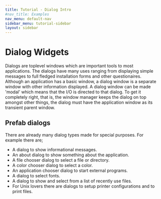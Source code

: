 ```yaml
---
title: Tutorial - Dialog Intro
#nav_title: Examples
nav_menu: default-nav
sidebar_menu: tutorial-sidebar
layout: sidebar
---
```

# Dialog Widgets

Dialogs are toplevel windows which are important tools to most applications. The dialogs have many uses ranging from displaying simple messages to full fledged installation forms and other questionaires. Although an application has a basic window, a dialog window is a separate window with other information displayed. A dialog window can be made 'modal' which means that the I/O is directed to that dialog. To get it completely right, that is, the window manager keeps the dialog on top amongst other things, the dialog must have the application window as its transient parent window.


## Prefab dialogs

There are already many dialog types made for special purposes. For example there are;
* A dialog to show informational messages.
* An about dialog to show something about the application.
* A file chooser dialog to select a file or directory.
* A color chooser dialog to select a color.
* An application chooser dialog to start external programs.
* A dialog to select fonts.
* A dialog to show and select from a list of recently use files.
* For Unix lovers there are dialogs to setup printer configurations and to print files.


<!--
### Message dialog

This widget is used to show messages of some sort. It is possible to add buttons to this dialog depending on what the message is. For example only an `Ok` button can be used, just to confirm you read the message.

An example below shows a message dialog displaying a message and two buttons 'Yes' and 'No'. The class inherits from the MessageDialog to change little things such as adding a second message.
```
use Gnome::Gtk3::Enums;
use Gnome::Gtk3::Dialog;
use Gnome::Gtk3::MessageDialog;
use Gnome::Gtk3::Window;

unit class YNMsgDialog is Gnome::Gtk3::MessageDialog;           # ①

submethod new ( Str :$message, |c ) {                           # ②
  self.bless(
    :GtkMessageDialog, |c, :type(GTK_MESSAGE_WARNING),          # ③
    :buttons(GTK_BUTTONS_YES_NO), :markup-message($message)
  );
}

submethod BUILD ( *%options ) {
  self.secondary-markup('Press <b>Yes</b> if you are');
  self.set-position(GTK_WIN_POS_MOUSE);
  self.set-keep-above(True);
  self.set-default-response(GTK_RESPONSE_NO);
}
```

Display of the dialog and getting the response will be explained below.

{% assign url = site.baseurl | append: "/content-docs/tutorial/intermezzo-inheriting.html" %}
① Made a convenient class inheriting from the message dialog class. For some more explanation about inheriting, see [this page]({{ url }}).

② A sneeky pinch of the `:message` argument. This argument can be given to the message dialog instantiation but here it is intercepted before `c` so the capture `c` will not have this argument.

③ The pinched message is handed over to `bless()` as a `:markup-message`. Furthermore `:GtkMessageDialog` is provided to signal the message dialog module to process the arguments. Any of the `:type`, `:buttons` or `:markup-message` arguments in `c` are ignored because of the location of `|c` in the argument list.

Next picture shows what this will look like using the next declaration
```
my YNMsgDialog $yn .= new(
  :message(
    "Are you sure to cancel?\n<i><u>All changes will be lost!</u></i>"
  )
);
```

![](images/message-dialog.png)



## Dialog
-->
